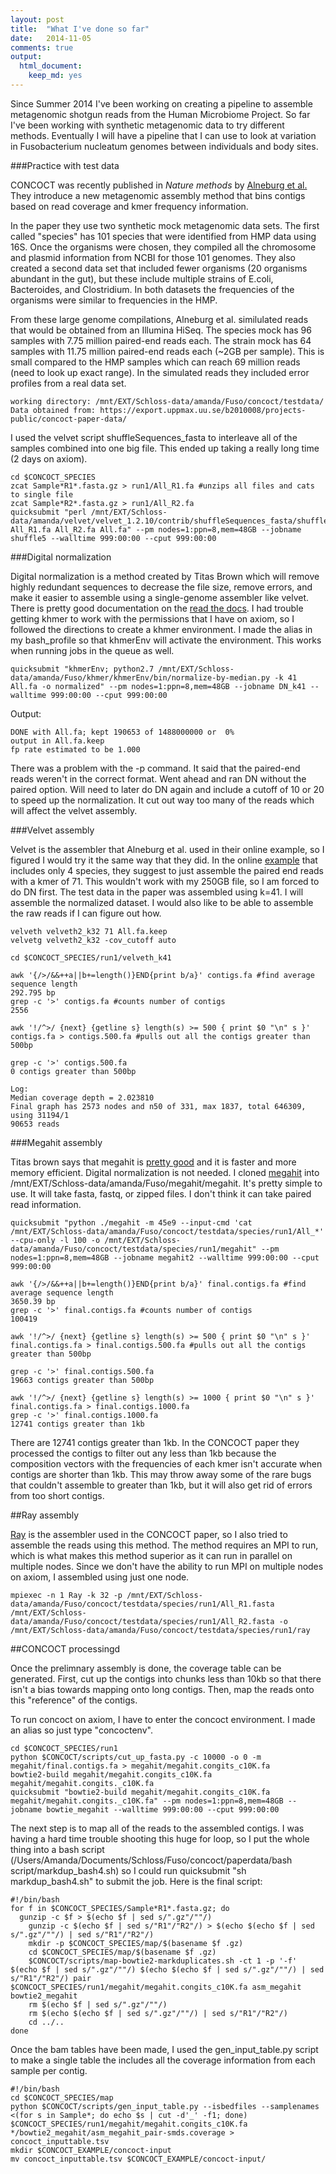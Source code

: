 ```yaml
---
layout: post
title:  "What I've done so far"
date:   2014-11-05
comments: true
output:
  html_document:
    keep_md: yes
---
```




Since Summer 2014 I've been working on creating a pipeline to assemble metagenomic shotgun reads from the Human Microbiome Project. So far I've been working with synthetic metagenomic data to try different methods. Eventually I will have a pipeline that I can use to look at variation in Fusobacterium nucleatum genomes between individuals and body sites. 

###Practice with test data

CONCOCT was recently published in *Nature methods* by [Alneburg et al.](http://www-ncbi-nlm-nih-gov.proxy.lib.umich.edu/pubmed/?term=binning+metagenomic+contigs+by+coverage+and+composition) They introduce a new metagenomic assembly method that bins contigs based on read coverage and kmer frequency information. 

In the paper they use two synthetic mock metagenomic data sets. The first called "species" has 101 species that were identified from HMP data using 16S. Once the organisms were chosen, they compiled all the chromosome and plasmid information from NCBI for those 101 genomes. They also created a second data set that included fewer organisms (20 organisms abundant in the gut), but these include multiple strains of E.coli, Bacteroides, and Clostridium. In both datasets the frequencies of the organisms were similar to frequencies in the HMP.

From these large genome compilations, Alneburg et al. similulated reads that would be obtained from an Illumina HiSeq. The species mock has 96 samples with 7.75 million paired-end reads each. The strain mock has 64 samples with 11.75 million paired-end reads each (~2GB per sample). This is small compared to the HMP samples which can reach 69 million reads (need to look up exact range). In the simulated reads they included error profiles from a real data set. 

```
working directory: /mnt/EXT/Schloss-data/amanda/Fuso/concoct/testdata/
Data obtained from: https://export.uppmax.uu.se/b2010008/projects-public/concoct-paper-data/
```

I used the velvet script shuffleSequences_fasta to interleave all of the samples combined into one big file. This ended up taking a really long time (2 days on axiom).

```
cd $CONCOCT_SPECIES
zcat Sample*R1*.fasta.gz > run1/All_R1.fa #unzips all files and cats to single file
zcat Sample*R2*.fasta.gz > run1/All_R2.fa 
quicksubmit "perl /mnt/EXT/Schloss-data/amanda/velvet/velvet_1.2.10/contrib/shuffleSequences_fasta/shuffleSequences_fasta.pl All_R1.fa All_R2.fa All.fa" --pm nodes=1:ppn=8,mem=48GB --jobname shuffle5 --walltime 999:00:00 --cput 999:00:00
```

###Digital normalization

Digital normalization is a method created by Titas Brown which will remove highly redundant sequences to decrease the file size, remove errors, and make it easier to assemble using a single-genome assembler like velvet. There is pretty good documentation on the [read the docs](http://khmer.readthedocs.org/en/v0.5/scripts.html). I had trouble getting khmer to work with the permissions that I have on axiom, so I followed the directions to create a khmer environment. I made the alias in my bash_profile so that khmerEnv will activate the environment. This works when running jobs in the queue as well.

```
quicksubmit "khmerEnv; python2.7 /mnt/EXT/Schloss-data/amanda/Fuso/khmer/khmerEnv/bin/normalize-by-median.py -k 41 All.fa -o normalized" --pm nodes=1:ppn=8,mem=48GB --jobname DN_k41 --walltime 999:00:00 --cput 999:00:00
```

Output:

```
DONE with All.fa; kept 190653 of 1488000000 or  0%
output in All.fa.keep
fp rate estimated to be 1.000
```

There was a problem with the -p command. It said that the paired-end reads weren't in the correct format. Went ahead and ran DN without the paired option. Will need to later do DN again and include a cutoff of 10 or 20 to speed up the normalization. It cut out way too many of the reads which will affect the velvet assembly.

###Velvet assembly

Velvet is the assembler that Alneburg et al. used in their online example, so I figured I would try it the same way that they did. In the online [example](https://concoct.readthedocs.org/en/latest/complete_example.html) that includes only 4 species, they suggest to just assemble the paired end reads with a kmer of 71. This wouldn't work with my 250GB file, so I am forced to do DN first. The test data in the paper was assembled using k=41. I will assemble the normalized dataset. I would also like to be able to assemble the raw reads if I can figure out how.


```
velveth velveth2_k32 71 All.fa.keep
velvetg velveth2_k32 -cov_cutoff auto

cd $CONCOCT_SPECIES/run1/velveth_k41

awk '{/>/&&++a||b+=length()}END{print b/a}' contigs.fa #find average sequence length
292.795 bp
grep -c '>' contigs.fa #counts number of contigs
2556

awk '!/^>/ {next} {getline s} length(s) >= 500 { print $0 "\n" s }' contigs.fa > contigs.500.fa #pulls out all the contigs greater than 500bp

grep -c '>' contigs.500.fa
0 contigs greater than 500bp

Log:
Median coverage depth = 2.023810
Final graph has 2573 nodes and n50 of 331, max 1837, total 646309, using 31194/1
90653 reads
```



###Megahit assembly

Titas brown says that megahit is [pretty good](http://ivory.idyll.org/blog/2014-how-good-is-megahit.html) and it is faster and more memory efficient. Digital normalization is not needed. I cloned [megahit](https://github.com/voutcn/megahit) into /mnt/EXT/Schloss-data/amanda/Fuso/megahit/megahit. It's pretty simple to use. It will take fasta, fastq, or zipped files. I don't think it can take paired read information.

```
quicksubmit "python ./megahit -m 45e9 --input-cmd 'cat /mnt/EXT/Schloss-data/amanda/Fuso/concoct/testdata/species/run1/All_*' --cpu-only -l 100 -o /mnt/EXT/Schloss-data/amanda/Fuso/concoct/testdata/species/run1/megahit" --pm nodes=1:ppn=8,mem=48GB --jobname megahit2 --walltime 999:00:00 --cput 999:00:00

awk '{/>/&&++a||b+=length()}END{print b/a}' final.contigs.fa #find average sequence length
3650.39 bp
grep -c '>' final.contigs.fa #counts number of contigs
100419

awk '!/^>/ {next} {getline s} length(s) >= 500 { print $0 "\n" s }' final.contigs.fa > final.contigs.500.fa #pulls out all the contigs greater than 500bp

grep -c '>' final.contigs.500.fa
19663 contigs greater than 500bp

awk '!/^>/ {next} {getline s} length(s) >= 1000 { print $0 "\n" s }' final.contigs.fa > final.contigs.1000.fa
grep -c '>' final.contigs.1000.fa
12741 contigs greater than 1kb
```

There are 12741 contigs greater than 1kb. In the CONCOCT paper they processed the contigs to filter out any less than 1kb because the composition vectors with the frequencies of each kmer isn't accurate when contigs are shorter than 1kb. This may throw away some of the rare bugs that couldn't assemble to greater than 1kb, but it will also get rid of errors from too short contigs. 

##Ray assembly

[Ray](http://denovoassembler.sourceforge.net/) is the assembler used in the CONCOCT paper, so I also tried to assemble the reads using this method. The method requires an MPI to run, which is what makes this method superior as it can run in parallel on multiple nodes. Since we don't have the ability to run MPI on multiple nodes on axiom, I assembled using just one node.

```
mpiexec -n 1 Ray -k 32 -p /mnt/EXT/Schloss-data/amanda/Fuso/concoct/testdata/species/run1/All_R1.fasta /mnt/EXT/Schloss-data/amanda/Fuso/concoct/testdata/species/run1/All_R2.fasta -o /mnt/EXT/Schloss-data/amanda/Fuso/concoct/testdata/species/run1/ray
```

##CONCOCT processingd

Once the prelimnary assembly is done, the coverage table can be generated. First, cut up the contigs into chunks less than 10kb so that there isn't a bias towards mapping onto long contigs. Then, map the reads onto this "reference" of the contigs.

To run concoct on axiom, I have to enter the concoct environment. I made an alias so just type "concoctenv".

```
cd $CONCOCT_SPECIES/run1
python $CONCOCT/scripts/cut_up_fasta.py -c 10000 -o 0 -m megahit/final.contigs.fa > megahit/megahit.congits_c10K.fa
bowtie2-build megahit/megahit.congits_c10K.fa megahit/megahit.congits._c10K.fa
quicksubmit "bowtie2-build megahit/megahit.congits_c10K.fa megahit/megahit.congits._c10K.fa" --pm nodes=1:ppn=8,mem=48GB --jobname bowtie_megahit --walltime 999:00:00 --cput 999:00:00 
```

The next step is to map all of the reads to the assembled contigs. I was having a hard time trouble shooting this huge for loop, so I put the whole thing into a bash script (/Users/Amanda/Documents/Schloss/Fuso/concoct/paperdata/bash script/markdup_bash4.sh) so I could run quicksubmit "sh markdup_bash4.sh" to submit the job. Here is the final script:

```
#!/bin/bash
for f in $CONCOCT_SPECIES/Sample*R1*.fasta.gz; do 
  gunzip -c $f > $(echo $f | sed s/".gz"/""/)
	gunzip -c $(echo $f | sed s/"R1"/"R2"/) > $(echo $(echo $f | sed s/".gz"/""/) | sed s/"R1"/"R2"/)
	mkdir -p $CONCOCT_SPECIES/map/$(basename $f .gz)
	cd $CONCOCT_SPECIES/map/$(basename $f .gz)
	$CONCOCT/scripts/map-bowtie2-markduplicates.sh -ct 1 -p '-f' $(echo $f | sed s/".gz"/""/) $(echo $(echo $f | sed s/".gz"/""/) | sed s/"R1"/"R2"/) pair $CONCOCT_SPECIES/run1/megahit/megahit.congits_c10K.fa asm_megahit bowtie2_megahit
	rm $(echo $f | sed s/".gz"/""/)
	rm $(echo $(echo $f | sed s/".gz"/""/) | sed s/"R1"/"R2"/)
	cd ../..
done
```

Once the bam tables have been made, I used the gen_input_table.py script to make a single table the includes all the coverage information from each sample per contig.

```
#!/bin/bash
cd $CONCOCT_SPECIES/map
python $CONCOCT/scripts/gen_input_table.py --isbedfiles --samplenames <(for s in Sample*; do echo $s | cut -d'_' -f1; done) $CONCOCT_SPECIES/run1/megahit/megahit.congits_c10K.fa */bowtie2_megahit/asm_megahit_pair-smds.coverage > concoct_inputtable.tsv
mkdir $CONCOCT_EXAMPLE/concoct-input
mv concoct_inputtable.tsv $CONCOCT_EXAMPLE/concoct-input/
```



















